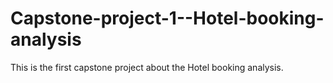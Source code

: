 # Capstone-project-1--Hotel-booking-analysis
This is the first capstone project about the Hotel booking analysis.
